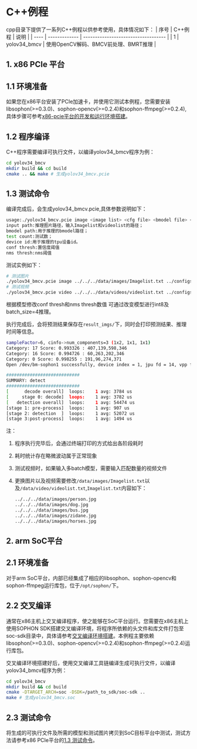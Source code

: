 # C++例程
cpp目录下提供了一系列C++例程以供参考使用，具体情况如下：
| 序号  | C++例程      | 说明                                 |
| ---- | ------------- | -----------------------------------  |
| 1    | yolov34_bmcv | 使用OpenCV解码、BMCV前处理、BMRT推理 |


## 1. x86 PCIe 平台

## 1.1 环境准备

如果您在x86平台安装了PCIe加速卡，并使用它测试本例程，您需要安装libsophon(>=0.3.0)、sophon-opencv(>=0.2.4)和sophon-ffmpeg(>=0.2.4),具体步骤可参考[x86-pcie平台的开发和运行环境搭建](../../docs/Environment_Install_Guide.md#2-x86-pcie平台的开发和运行环境搭建)。

## 1.2 程序编译
C++程序需要编译可执行文件，以编译yolov34_bmcv程序为例：
```bash
cd yolov34_bmcv
mkdir build && cd build
cmake .. && make # 生成yolov34_bmcv.pcie
```

## 1.3 测试命令

编译完成后，会生成yolov34_bmcv.pcie,具体参数说明如下：

```bash
usage:./yolov34_bmcv.pcie image <image list> <cfg file> <bmodel file> <test count> <device id> <conf thresh> <nms thresh>
input path:推理图片路径，输入Imagelist和videolist的路径；
bmodel path:用于推理的bmodel路径；
test count:测试数；
device id:用于推理的tpu设备id。
conf thresh:置信度阈值
nms thresh:nms阈值
```

测试实例如下：

```bash
# 测试图片  
./yolov34_bmcv.pcie image ../../../data/images/Imagelist.txt ../configs/yolov4.cfg ../../../data/models/BM1684/yolov4_416_coco_fp32_1b.bmodel 4 0 0.5 0.45
# 测试视频
./yolov34_bmcv.pcie video ../../../data/videos/videolist.txt ../configs/yolov4.cfg ../../../data/models/BM1684/yolov4_416_coco_fp32_1b.bmodel 300 0 0.5 0.45
```

根据模型修改conf thresh和nms thresh数值
可通过改变模型进行int8及batch_size=4推理。

执行完成后，会将预测结果保存在`result_imgs/`下，同时会打印预测结果、推理时间等信息。

```bash
sampleFactor=6, cinfo->num_components=3 (1x2, 1x1, 1x1)
Category: 17 Score: 0.993326 : 407,139,598,346
Category: 16 Score: 0.994726 : 60,263,202,346
Category: 0 Score: 0.998255 : 191,96,274,371
Open /dev/bm-sophon1 successfully, device index = 1, jpu fd = 14, vpp fd = 14

############################
SUMMARY: detect 
############################
[      decode overall]  loops:    1 avg: 3784 us
[     stage 0: decode]  loops:    1 avg: 3782 us
[   detection overall]  loops:    1 avg: 54474 us
[stage 1: pre-process]  loops:    1 avg: 907 us
[stage 2: detection  ]  loops:    1 avg: 52072 us
[stage 3:post-process]  loops:    1 avg: 1494 us
```

注：

1. 程序执行完毕后，会通过终端打印的方式给出各阶段耗时

2. 耗时统计存在略微波动属于正常现象

3. 测试视频时，如果输入多batch模型，需要输入匹配数量的视频文件

4. 更换图片以及视频需要修改`/data/images/Imagelist.txt`以及`/data/video/videolist.txt`,`Imagelist.txt`内容如下：

   ```bash
   ../../../data/images/person.jpg
   ../../../data/images/dog.jpg
   ../../../data/images/bus.jpg
   ../../../data/images/zidane.jpg
   ../../../data/images/horses.jpg
   ```



## 2. arm SoC平台

## 2.1 环境准备
对于arm SoC平台，内部已经集成了相应的libsophon、sophon-opencv和sophon-ffmpeg运行库包，位于`/opt/sophon/`下。
## 2.2 交叉编译
通常在x86主机上交叉编译程序，使之能够在SoC平台运行。您需要在x86主机上使用SOPHON SDK搭建交叉编译环境，将程序所依赖的头文件和库文件打包至soc-sdk目录中，具体请参考[交叉编译环境搭建](../../docs/Environment_Install_Guide.md#31-交叉编译环境搭建)。本例程主要依赖libsophon(>=0.3.0)、sophon-opencv(>=0.2.4)和sophon-ffmpeg(>=0.2.4)运行库包。

交叉编译环境搭建好后，使用交叉编译工具链编译生成可执行文件，以编译yolov34_bmcv程序为例：
```bash
cd yolov34_bmcv
mkdir build && cd build
cmake -DTARGET_ARCH=soc -DSDK=/path_to_sdk/soc-sdk ..
make # 生成yolov34_bmcv.soc
```

## 2.3 测试命令
将生成的可执行文件及所需的模型和测试图片拷贝到SoC目标平台中测试，测试方法请参考x86 PCIe平台的[1.3 测试命令](#13-测试命令)。